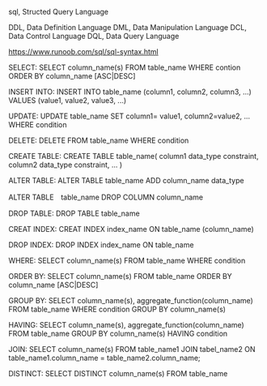 sql, Structed Query Language

DDL, Data Definition Language
DML, Data Manipulation Language
DCL, Data Control Language
DQL, Data Query Language

https://www.runoob.com/sql/sql-syntax.html

SELECT:
SELECT column_name(s) 
FROM table_name
WHERE contion
ORDER BY column_name [ASC|DESC]

INSERT INTO:
INSERT INTO table_name (column1, column2, column3, ...)
VALUES (value1, value2, value3, ...)

UPDATE:
UPDATE table_name
SET column1= value1, column2=value2, ...
WHERE condition

DELETE:
DELETE FROM table_name
WHERE condition

CREATE TABLE:
CREATE TABLE table_name(
    column1 data_type constraint,
    column2 data_type constraint,
    ...
)

ALTER TABLE:
ALTER TABLE table_name
ADD column_name data_type

ALTER TABLE　table_name
DROP COLUMN column_name

DROP TABLE:
DROP TABLE table_name

CREAT INDEX: 
CREAT INDEX index_name
ON table_name (column_name)

DROP INDEX:
DROP INDEX index_name
ON table_name

WHERE:
SELECT column_name(s)
FROM table_name
WHERE condition

ORDER BY:
SELECT column_name(s)
FROM table_name
ORDER BY column_name [ASC|DESC]

GROUP BY:
SELECT column_name(s), aggregate_function(column_name)
FROM table_name
WHERE condition
GROUP BY column_name(s)

HAVING:
SELECT column_name(s), aggregate_function(column_name)
FROM table_name
GROUP BY column_name(s)
HAVING condition

JOIN:
SELECT column_name(s)
FROM table_name1
JOIN tabel_name2
ON table_name1.column_name = table_name2.column_name;

DISTINCT:
SELECT DISTINCT column_name(s)
FROM table_name